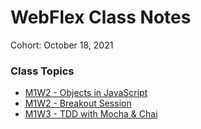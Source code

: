 # WebFlex Class Notes

Cohort: October 18, 2021

### Class Topics
* [M1W2 - Objects in JavaScript](https://github.com/clopez11/WebFlex-Lectures-October18/tree/master/M1/W2/class-objects)
* [M1W2 - Breakout Session](https://github.com/clopez11/WebFlex-Lectures-October18/tree/master/M1/W2/breakout-objects)
* [M1W3 - TDD with Mocha & Chai]()
